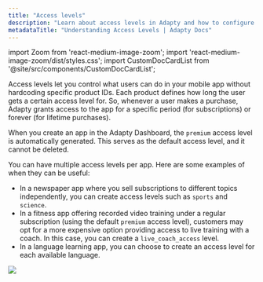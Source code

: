 ```yaml
---
title: "Access levels"
description: "Learn about access levels in Adapty and how to configure them for user management."
metadataTitle: "Understanding Access Levels | Adapty Docs"
---
```


import Zoom from 'react-medium-image-zoom';
import 'react-medium-image-zoom/dist/styles.css';
import CustomDocCardList from '@site/src/components/CustomDocCardList';

<CustomDocCardList />

Access levels let you control what users can do in your mobile app without hardcoding specific product IDs. Each product defines how long the user gets a certain access level for. So, whenever a user makes a purchase, Adapty grants access to the app for a specific period (for subscriptions) or forever (for lifetime purchases).

When you create an app in the Adapty Dashboard, the `premium` access level is automatically generated. This serves as the default access level, and it cannot be deleted. 

You can have multiple access levels per app. Here are some examples of when they can be useful:

- In a newspaper app where you sell subscriptions to different topics independently, you can create access levels such as `sports` and `science`.
- In a fitness app offering recorded video training under a regular subscription (using the default `premium` access level), customers may opt for a more expensive option providing access to live training with a coach. In this case, you can create a `live_coach_access` level.
- In a language learning app, you can choose to create an access level for each available language.

<Zoom>
  <img src={require('./img/22b4a1e-access_level_list.webp').default}
  style={{
    border: '1px solid #727272', /* border width and color */
    width: '700px', /* image width */
    display: 'block', /* for alignment */
    margin: '0 auto' /* center alignment */
  }}
/>
</Zoom>


